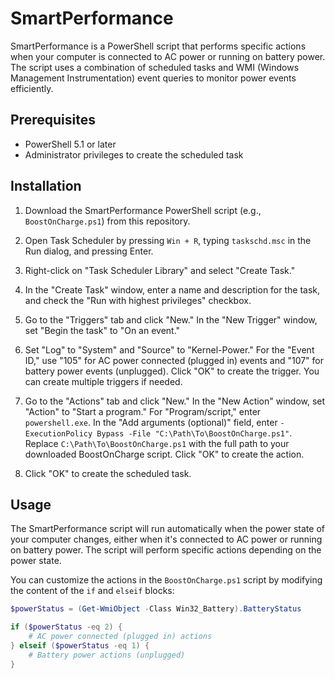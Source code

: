 # SmartPerformance 

SmartPerformance is a PowerShell script that performs specific actions when your computer is connected to AC power or running on battery power. The script uses a combination of scheduled tasks and WMI (Windows Management Instrumentation) event queries to monitor power events efficiently.

## Prerequisites

- PowerShell 5.1 or later
- Administrator privileges to create the scheduled task

## Installation

1. Download the SmartPerformance PowerShell script (e.g., `BoostOnCharge.ps1`) from this repository.

2. Open Task Scheduler by pressing `Win + R`, typing `taskschd.msc` in the Run dialog, and pressing Enter.

3. Right-click on "Task Scheduler Library" and select "Create Task."

4. In the "Create Task" window, enter a name and description for the task, and check the "Run with highest privileges" checkbox.

5. Go to the "Triggers" tab and click "New." In the "New Trigger" window, set "Begin the task" to "On an event."

6. Set "Log" to "System" and "Source" to "Kernel-Power." For the "Event ID," use "105" for AC power connected (plugged in) events and "107" for battery power events (unplugged). Click "OK" to create the trigger. You can create multiple triggers if needed.

7. Go to the "Actions" tab and click "New." In the "New Action" window, set "Action" to "Start a program." For "Program/script," enter `powershell.exe`. In the "Add arguments (optional)" field, enter `-ExecutionPolicy Bypass -File "C:\Path\To\BoostOnCharge.ps1"`. Replace `C:\Path\To\BoostOnCharge.ps1` with the full path to your downloaded BoostOnCharge script. Click "OK" to create the action.

8. Click "OK" to create the scheduled task.

## Usage

The SmartPerformance script will run automatically when the power state of your computer changes, either when it's connected to AC power or running on battery power. The script will perform specific actions depending on the power state.

You can customize the actions in the `BoostOnCharge.ps1` script by modifying the content of the `if` and `elseif` blocks:

```powershell
$powerStatus = (Get-WmiObject -Class Win32_Battery).BatteryStatus

if ($powerStatus -eq 2) {
    # AC power connected (plugged in) actions
} elseif ($powerStatus -eq 1) {
    # Battery power actions (unplugged)
}
